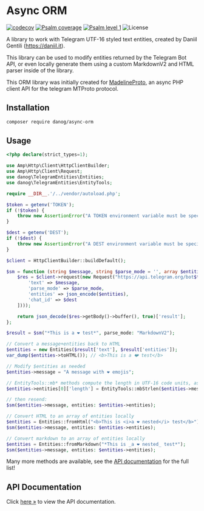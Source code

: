 # Async ORM

[![codecov](https://codecov.io/gh/danog/telegram-entities/branch/master/graph/badge.svg)](https://codecov.io/gh/danog/telegram-entities)
[![Psalm coverage](https://shepherd.dev/github/danog/telegram-entities/coverage.svg)](https://shepherd.dev/github/danog/telegram-entities)
[![Psalm level 1](https://shepherd.dev/github/danog/telegram-entities/level.svg)](https://shepherd.dev/github/danog/telegram-entities)
![License](https://img.shields.io/github/license/danog/telegram-entities)

A library to work with Telegram UTF-16 styled text entities, created by Daniil Gentili (https://daniil.it).  

This library can be used to modify entities returned by the Telegram Bot API, or even locally generate them using a custom MarkdownV2 and HTML parser inside of the library.  

This ORM library was initially created for [MadelineProto](https://docs.madelineproto.xyz), an async PHP client API for the telegram MTProto protocol.  

## Installation

```bash
composer require danog/async-orm
```

## Usage

```php
<?php declare(strict_types=1);

use Amp\Http\Client\HttpClientBuilder;
use Amp\Http\Client\Request;
use danog\TelegramEntities\Entities;
use danog\TelegramEntities\EntityTools;

require __DIR__.'/../vendor/autoload.php';

$token = getenv('TOKEN');
if (!$token) {
    throw new AssertionError("A TOKEN environment variable must be specified!");
}

$dest = getenv('DEST');
if (!$dest) {
    throw new AssertionError("A DEST environment variable must be specified!");
}

$client = HttpClientBuilder::buildDefault();

$sm = function (string $message, string $parse_mode = '', array $entities = []) use ($token, $dest, $client): array {
    $res = $client->request(new Request("https://api.telegram.org/bot$token/sendMessage?".http_build_query([
        'text' => $message,
        'parse_mode' => $parse_mode,
        'entities' => json_encode($entities),
        'chat_id' => $dest
    ])));

    return json_decode($res->getBody()->buffer(), true)['result'];
};

$result = $sm("*This is a ❤️ test*", parse_mode: "MarkdownV2");

// Convert a message+entities back to HTML
$entities = new Entities($result['text'], $result['entities']);
var_dump($entities->toHTML()); // <b>This is a ❤️ test</b>

// Modify $entities as needed
$entities->message = "A message with ❤️ emojis";

// EntityTools::mb* methods compute the length in UTF-16 code units, as required by the bot API.
$entities->entities[0]['length'] = EntityTools::mbStrlen($entities->message);

// then resend:
$sm($entities->message, entities: $entities->entities);

// Convert HTML to an array of entities locally
$entities = Entities::fromHtml("<b>This is <i>a ❤️ nested</i> test</b>");
$sm($entities->message, entities: $entities->entities);

// Convert markdown to an array of entities locally
$entities = Entities::fromMarkdown("*This is _a ❤️ nested_ test*");
$sm($entities->message, entities: $entities->entities);
```

Many more methods are available, see the [API documentation](https://github.com/danog/telegram-entities/blob/master/docs/docs/index.md) for the full list!

## API Documentation

Click [here &raquo;](https://github.com/danog/telegram-entities/blob/master/docs/docs/index.md) to view the API documentation.
